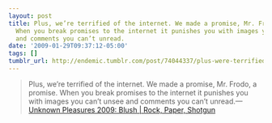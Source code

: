 ```yaml
---
layout: post
title: Plus, we’re terrified of the internet. We made a promise, Mr. Frodo, a promise.
  When you break promises to the internet it punishes you with images you can’t unsee
  and comments you can’t unread.
date: '2009-01-29T09:37:12-05:00'
tags: []
tumblr_url: http://endemic.tumblr.com/post/74044337/plus-were-terrified-of-the-internet-we-made-a
---
```

> Plus, we’re terrified of the internet. We made a promise, Mr. Frodo, a promise. When you break promises to the internet it punishes you with images you can’t unsee and comments you can’t unread.—[Unknown Pleasures 2009: Blush | Rock, Paper, Shotgun](http://www.rockpapershotgun.com/2009/01/23/unknown-pleasures-2009-blush/)
